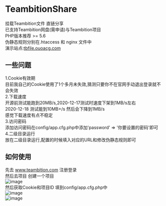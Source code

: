 # TeambitionShare
挂载Teambition文件 直链分享  
已支持Teambition网盘(需申请)与Teambition项目  
PHP版本推荐 >= 5.6  
伪静态规则分别在.htaccess 和 nginx 文件中  
演示站点:[tbfile.ouoacg.com](http://tbfile.ouoacg.com)  
## 一些问题
1.Cookie有效期  
目前我自己的Cookie使用了1个多月未失效,猜测只要你不在官网手动退出登录就不会失效  
2.下载速度  
开源前测试能跑到20MB/s,2020-12-17测试时速度下架到1MB/s左右  
2020-12-18 测试能到10MB+/s 然后会下降到1MB/s  
感觉下载速度有点不稳定  
3.访问密码  
添加访问密码在config/app.cfg.php中添加'password' => '你要设置的密码'即可  
4.二级目录运行  
放在二级目录运行,配置的时候填入对应的URL和修改伪静态规则即可  
## 如何使用
先去 www.teambition.com 注册登录  
然后去项目 创建一个项目  
![image](https://ae01.alicdn.com/kf/U78fa30b3f30b47de96af1449808e153cV.jpg)  
然后获取Cookie和项目ID 填到config/app.cfg.php中  
![image](https://ae01.alicdn.com/kf/U6ac816255ae44212a0b10f8d56b8cc01k.jpg)  
![image](https://ae01.alicdn.com/kf/Ube8a1476632a48c59f760d19fec97f79F.jpg)  